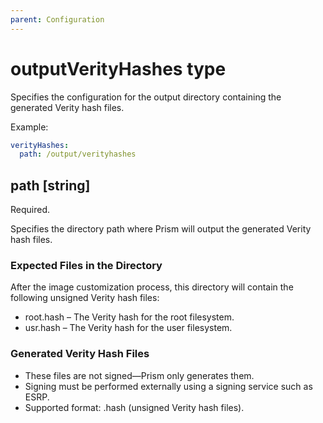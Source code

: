 ```yaml
---
parent: Configuration
---
```


# outputVerityHashes type

Specifies the configuration for the output directory containing the generated Verity hash files.

Example:

```yaml
verityHashes:
  path: /output/verityhashes
```

## path [string]

Required.

Specifies the directory path where Prism will output the generated Verity hash files.

### Expected Files in the Directory

After the image customization process, this directory will contain the following unsigned Verity hash files:

- root.hash – The Verity hash for the root filesystem.
- usr.hash – The Verity hash for the user filesystem.

### Generated Verity Hash Files

- These files are not signed—Prism only generates them.
- Signing must be performed externally using a signing service such as ESRP.
- Supported format: .hash (unsigned Verity hash files).
